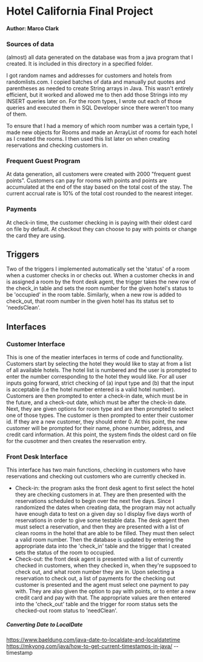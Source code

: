 # Hotel California Final Project
#### Author: Marco Clark

### Sources of data
(almost) all data generated on the database was from a java program that I created. It is included in this directory in a specified folder. 

I got random names and addresses for customers and hotels from randomlists.com. I copied batches of data and manually put quotes and parentheses as needed to create String arrays in Java. This wasn't entirely efficient, but it worked and allowed me to then add those Strings into my INSERT queries later on. For the room types, I wrote out each of those queries and executed them in SQL Developer since there weren't too many of them. 

To ensure that I had a memory of which room number was a certain type, I made new objects for Rooms and made an ArrayList of rooms for each hotel as I created the rooms. I then used this list later on when creating reservations and checking customers in.

### Frequent Guest Program
At data generation, all customers were created with 2000 "frequent guest points". Customers can pay for rooms with points and points are accumulated at the end of the stay based on the total cost of the stay. The current accrual rate is 10% of the total cost rounded to the nearest integer. 

### Payments
At check-in time, the customer checking in is paying with their oldest card on file by default. At checkout they can choose to pay with points or change the card they are using.

## Triggers
Two of the triggers I implemented automatically set the 'status' of a room when a customer checks in or checks out. When a customer checks in and is assigned a room by the front desk agent, the trigger takes the new row of the check_in table and sets the room number for the given hotel's status to be 'occupied' in the room table. Similarly, when a new row is added to check_out, that room number in the given hotel has its status set to 'needsClean'.
## Interfaces

### Customer Interface
This is one of the meatier interfaces in terms of code and functionality. Customers start by selecting the hotel they would like to stay at from a list of all available hotels. The hotel list is numbered and the user is prompted to enter the number corresponding to the hotel they would like. For all user inputs going forward, strict checking of (a) input type and (b) that the input is acceptable (i.e the hotel number entered is a valid hotel number). Customers are then prompted to enter a check-in date, which must be in the future, and a check-out date, which must be after the check-in date. Next, they are given options for room type and are then prompted to select one of those types. The customer is then prompted to enter their customer id. If they are a new customer, they should enter 0. At this point, the new customer will be prompted for their name, phone number, address, and credit card information. At this point, the system finds the oldest card on file for the cusotmer and then creates the reservation entry. 

### Front Desk Interface
This interface has two main functions, checking in customers who have reservations and checking out customers who are currently checked in.
 - Check-in: the program asks the front desk agent to first select the hotel they are checking customers in at. They are then presented with the reservations scheduled to begin over the next five days. Since I randomized the dates when creating data, the program may not actually have enough data to test on a given day so I display five days worth of reservations in order to give some testable data. The desk agent then must select a reservation, and then they are presented with a list of clean rooms in the hotel that are able to be filled. They must then select a valid room number. Then the database is updated by entering the appropriate data into the 'check_in' table and the trigger that I created sets the status of the room to occupied.
 - Check-out: the front desk agent is presented with a list of currently checked in customers, when they checked in, when they're suppsoed to check out, and what room number they are in. Upon selecting a reservation to check out, a list of payments for the checking out customer is presented and the agent must select one payment to pay with. They are also given the option to pay with points, or to enter a new credit card and pay with that. The appropriate values are then entered into the 'check_out' table and the trigger for room status sets the checked-out room status to 'needClean'.


##### Converting Date to LocalDate
https://www.baeldung.com/java-date-to-localdate-and-localdatetime
https://mkyong.com/java/how-to-get-current-timestamps-in-java/  -- timestamp